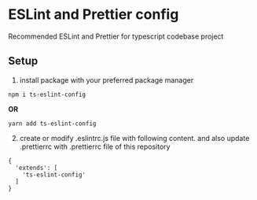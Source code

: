 # ESLint and Prettier config

Recommended ESLint and Prettier for typescript codebase project

## Setup
1. install package with your preferred package manager
```
npm i ts-eslint-config
```
**OR**

```
yarn add ts-eslint-config
```


2. create or modify .eslintrc.js file with following content. and also update .prettierrc with .prettierrc file of this repository
```
{
  'extends': [
    'ts-eslint-config'
  ]
}
```
